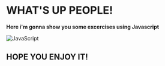 # WHAT'S UP PEOPLE! 

**Here i'm gonna show you some excercises using Javascript** 

 ![JavaScript](https://img.shields.io/badge/javascript-%23323330.svg?style=for-the-badge&logo=javascript&logoColor=%23F7DF1E)

 ## HOPE YOU ENJOY IT!